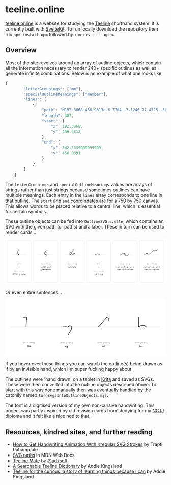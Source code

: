 # teeline.online

[teeline.online](https://teeline.online) is a website for studying the [Teeline](https://en.wikipedia.org/wiki/Teeline_Shorthand) shorthand system. It is currently built with [SvelteKit](https://kit.svelte.dev/). To run locally download the repository then run `npm install npm` followed by `run dev -- --open`.

## Overview

Most of the site revolves around an array of outline objects, which contain all the information necessary to render 240+ specific outlines as well as generate infinite combinations. Below is an example of what one looks like.

```ts
{
		"letterGroupings": ["mm"],
		"specialOutlineMeanings": ["member"],
		"lines": [
			{
				"path": "M192.3868 456.9313c-6.7784 -7.1246 77.4725 -38.2629 101.2242 -34.7955c17.479 2.5517 37.501 10.4433 51.78 21.1152c2.376 1.7759 12.71 12.3451 14.854 12.0446c35.051 -4.9121 45.992 -39.9392 100.164 -35.9851c17.04 1.2438 40.409 8.9492 55.387 17.6952c6.964 4.0666 12.628 7.0169 18.886 12.342c1.623 1.3803 8.044 7.3629 7.852 6.6914",
				"length": 387,
				"start": {
					"x": 192.3868,
					"y": 456.9313
				},
				"end": {
					"x": 542.5339999999999,
					"y": 456.0391
				}
			}
		]
	}
```

The `letterGroupings` and `specialOutlineMeanings` values are arrays of strings rather than just strings because sometimes outlines can have multiple meanings. Each entry in the `lines` array corresponds to one line in that outline. The `start` and `end` coordindates are for a 750 by 750 canvas. This allows words to be placed relative to a central line, which is essential for certain symbols.

These outline objects can be fed into `OutlineSVG.svelte`, which contains an SVG with the given path (or paths) and a label. These in turn can be used to render cards...

![Example of teeline.online outline cards](/docs/assets/cards-example.png)

Or even entire sentences...

![Example of teeline.online outline passages](/docs/assets/passage-example.png)

If you hover over these things you can watch the outline(s) being drawn as if by an invisible hand, which I'm super fucking happy about.

The outlines were 'hand drawn' on a tablet in [Krita](https://krita.org/en/) and saved as SVGs. These were then converted into the outline objects described above. To start with this was done manually then was eventually handled by the catchily named `turnSvgsIntoOutlineObjects.mjs`.

The font is a digitised version of my own non-cursive handwriting. This project was partly inspired by old revision cards from studying for my [NCTJ](https://www.nctj.com/) diploma and it felt like a nice nod to that.

## Resources, kindred sites, and further reading

- [How to Get Handwriting Animation With Irregular SVG Strokes](https://css-tricks.com/how-to-get-handwriting-animation-with-irregular-svg-strokes/) by Trapti Rahangdale
- [SVG paths](https://developer.mozilla.org/en-US/docs/Web/SVG/Tutorial/Paths) in MDN Web Docs
- [Teeline Mate](https://github.com/adxsoft/TeelineMate) by [@adxsoft](https://github.com/adxsoft)
- [A Searchable Teeline Dictionary](http://realerthinks.com/a-searchable-teeline-dictionary/) by Addie Kingsland
- [Teeline for the curious: a story of learning things because I can](http://realerthinks.com/teeline-for-the-curious-a-story-of-learning-things-because-i-can/) by Addie Kingsland
